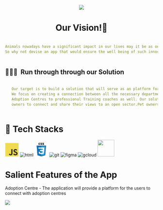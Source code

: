 <p align="center">
  <img src="https://capsule-render.vercel.app/api?type=waving&color=gradient&text=F.R.I.E.N.D.S&height=100&section=header"/>
</p>

<h1 align="center">
  Our Vision!💬
</h1>

```yaml

Animals nowadays have a significant impact in our lives may it be as our best friends or may it be as victims of certain misconduct.
So why not devise an app that would ensure the well being of such innocent creatures.
   
```

<h2>👨🏻‍💻 &nbsp;Run through through our Solution </h2>

```yaml

   Our target is to build a solution that will serve as an platform for one and all where animals will be taken care of without any drawbacks.
   We focus on creating a connection between all the necessary departments related to animal welfare starting from Rescue centers, Veterinary Clinics , 
   Adoption Centres to professional Training coaches as well. Our solution also gives good priority to pet lovers. We provide a community platform for pet 
   owners to connect and share their views to an open sector.Pet owners also have the feature to track their buddies via our app which provides live tracking of pets. 
   
   ```
   
# 🚀 Tech Stacks 
<p align="left">
  <img src="https://raw.githubusercontent.com/devicons/devicon/master/icons/javascript/javascript-original.svg" alt="javascript" width="45" height="45" />
  <img src="https://cdn.jsdelivr.net/gh/devicons/devicon/icons/html5/html5-original.svg" alt="html" width="45" height="45"/>
  <img src="https://raw.githubusercontent.com/devicons/devicon/master/icons/css3/css3-original-wordmark.svg" alt="css3" width="45" height="45" />
  <img src="https://cdn.jsdelivr.net/gh/devicons/devicon/icons/git/git-original.svg" alt="git" width="45" height="45"/>
  <img src="https://cdn.jsdelivr.net/gh/devicons/devicon/icons/figma/figma-original.svg" alt="figma" width="45" height="45"/>  
  <img src="https://cdn.jsdelivr.net/gh/devicons/devicon/icons/googlecloud/googlecloud-original-wordmark.svg" alt="gcloud"  width="55" height="55"/>
  <img src="https://cdn.jsdelivr.net/gh/devicons/devicon/icons/php/php-original.svg" width="55" height="55" />
          
          
  
 </p>
  
# Salient Features of the App 
 
Adoption Centre -
The application will provide a platform for the users to connect with 
adoption centres 

<p align="left">
  <img src="https://capsule-render.vercel.app/api?type=waving&color=gradient&height=100&section=footer"/>
</p>

